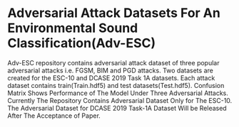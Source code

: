 # Adversarial Attack Datasets For An Environmental Sound Classification(Adv-ESC)
Adv-ESC repository contains adversarial attack dataset of three popular adversarial attacks i.e. FGSM, BIM and PGD attacks. 
Two datasets are created for the ESC-10 and DCASE 2019 Task 1A datasets. 
Each attack dataset contains train(Train.hdf5) and test datasets(Test.hdf5).
Confusion Matrix Shows Performance of The Model Under Three Adversarial Attacks. 
Currently The Repository Contains Adversarial Dataset Only for The ESC-10. The Adversarial Dataset for DCASE 2019 Task-1A Dataset Will be Released After The Acceptance of Paper. 
